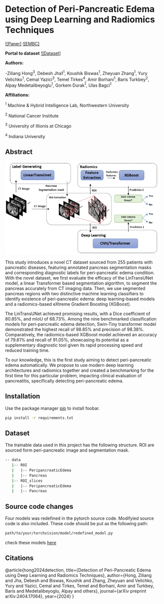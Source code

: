 # Detection of Peri-Pancreatic Edema using Deep Learning and Radiomics Techniques

[![Paper]](https://arxiv.org/abs/2404.17064#:~:text=Detection%20of%20Peri%2DPancreatic%20Edema%20using%20Deep%20Learning%20and%20Radiomics%20Techniques,-Ziliang%20Hong%2C%20Debesh&text=Identifying%20peri%2Dpancreatic%20edema%20is,in%20pancreatitis%20diagnosis%20and%20management.)
[![EMBC]](https://embc.embs.org/2024/)
</div>

**Portal to dataset**
[![Dataset]](https://osf.io/wyth7/.)

**Authors:**

-Ziliang Hong<sup>3</sup>, Debesh Jha1<sup>1</sup>, Koushik Biswas<sup>1</sup>, Zheyuan Zhang<sup>1</sup>, Yury Velichko<sup>1</sup>, Cemal Yazici<sup>3</sup>, Temel Tirkes<sup>4</sup>,
Amir Borhani<sup>1</sup>, Baris Turkbey<sup>2</sup>, Alpay Medetalibeyoglu<sup>1</sup>, Gorkem Durak<sup>1</sup>, Ulas Bagci<sup>1</sup>


**Affiliations:** 

<sup>1</sup> Machine & Hybrid Intelligence Lab, Northwestern University

<sup>2</sup> National Cancer Institute

<sup>3</sup> University of Illionis at Chicago  

<sup>4</sup> Indiana University  

## Abstract
![Workflow](https://github.com/NUBagciLab/Peri-Pancreatic-Edema-Detection/blob/main/Fig1.jpg)

This study introduces a novel CT dataset sourced from 255 patients with pancreatic diseases, featuring annotated pancreas segmentation masks and corresponding diagnostic labels for peri-pancreatic edema condition.  With the novel dataset, we first evaluate the efficacy of the LinTransUNet model, a linear Transformer based segmentation algorithm, to segment the pancreas accurately from CT imaging data. Then, we use segmented pancreas regions with two distinctive machine learning classifiers to identify existence of peri-pancreatic edema: deep learning-based models and a radiomics-based eXtreme Gradient Boosting (XGBoost). 

The LinTransUNet achieved promising results, with a Dice coefficient of 80.85%, and mIoU of 68.73%. Among the nine benchmarked classification models for peri-pancreatic edema detection, Swin-Tiny transformer model demonstrated the highest recall of 98.85% and precision of 98.38%. Comparatively, the radiomics-based XGBoost model achieved an accuracy of 79.61% and recall of 91.05%, showcasing its potential as a supplementary diagnostic tool given its rapid processing speed and reduced training time. 

To our knowledge, this is the first study aiming to detect peri-pancreatic edema automatically. We propose to use modern deep learning architectures and radiomics together and created a benchmarking for the first time for this particular problem, impacting clinical evaluation of pancreatitis, specifically detecting peri-pancreatic edema.


## Installation

Use the package manager [pip](https://pip.pypa.io/en/stable/) to install foobar.
```bash
pip install -r requirements.txt
```

## Dataset
The trainable data used in this project has the following structure. ROI are sourced form peri-pancreatic image and segmentation mask.
```bash
-- data
   |-- ROI
   |   |-- PeripancreaticEdema
   |   |-- Pancreas
   |-- ROI_slices
   |   |-- PeripancreaticEdema
   |   |-- Pancreas
```

## Source code changes
Four models was redefined in the pytorch source code. Modifyied source code is also included.
These code should be put as the following path:
```bash
path/to/your/torchvision/model/redefined_model.py
```
check these models [here](https://github.com/NUBagciLab/Peri-Pancreatic-Edema-Detection/tree/main/models_2d/changed%20source%20code)
## Citations
@article{hong2024detection,
  title={Detection of Peri-Pancreatic Edema using Deep Learning and Radiomics Techniques},
  author={Hong, Ziliang and Jha, Debesh and Biswas, Koushik and Zhang, Zheyuan and Velichko, Yury and Yazici, Cemal and Tirkes, Temel and Borhani, Amir and Turkbey, Baris and Medetalibeyoglu, Alpay and others},
  journal={arXiv preprint arXiv:2404.17064},
  year={2024}
}
